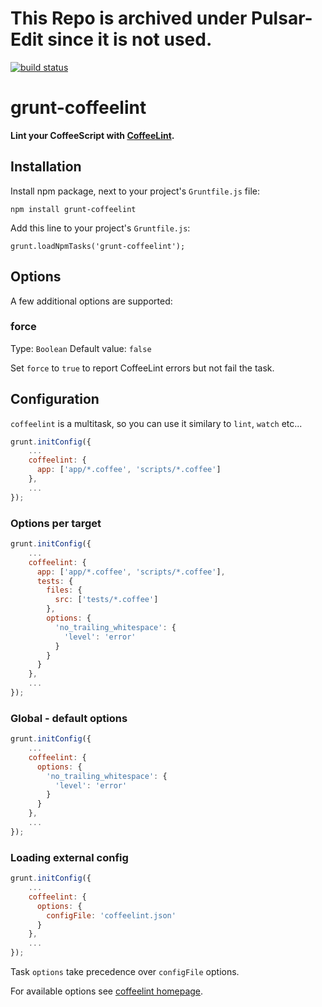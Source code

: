 # This Repo is archived under Pulsar-Edit since it is not used.

[![build status](https://secure.travis-ci.org/vojtajina/grunt-coffeelint.svg)](http://travis-ci.org/vojtajina/grunt-coffeelint)
# grunt-coffeelint

**Lint your CoffeeScript with [CoffeeLint].**

## Installation

Install npm package, next to your project's `Gruntfile.js` file:

    npm install grunt-coffeelint

Add this line to your project's `Gruntfile.js`:

    grunt.loadNpmTasks('grunt-coffeelint');

## Options

A few additional options are supported:

### force
Type: `Boolean`
Default value: `false`

Set `force` to `true` to report CoffeeLint errors but not fail the task.

## Configuration

`coffeelint` is a multitask, so you can use it similary to `lint`, `watch` etc...

````javascript
grunt.initConfig({
    ...
    coffeelint: {
      app: ['app/*.coffee', 'scripts/*.coffee']
    },
    ...
});
````

### Options per target

````javascript
grunt.initConfig({
    ...
    coffeelint: {
      app: ['app/*.coffee', 'scripts/*.coffee'],
      tests: {
        files: {
          src: ['tests/*.coffee']
        },
        options: {
          'no_trailing_whitespace': {
            'level': 'error'
          }
        }
      }
    },
    ...
});
````

### Global - default options

````javascript
grunt.initConfig({
    ...
    coffeelint: {
      options: {
        'no_trailing_whitespace': {
          'level': 'error'
        }
      }
    },
    ...
});
````

### Loading external config

````javascript
grunt.initConfig({
    ...
    coffeelint: {
      options: {
        configFile: 'coffeelint.json'
      }
    },
    ...
});
````
Task `options` take precedence over `configFile` options.

For available options see [coffeelint homepage].

[CoffeeLint]: http://www.coffeelint.org/
[coffeelint homepage]: http://www.coffeelint.org/
